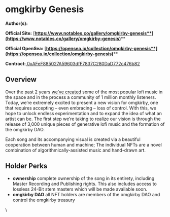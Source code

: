 # omgkirby Genesis

**Author(s):**&#x20;

**Official Site:** [**https://www.notables.co/gallery/omgkirby-genesis**](https://www.notables.co/gallery/omgkirby-genesis)****

**Official OpenSea:** [**https://opensea.io/collection/omgkirby-genesis**](https://opensea.io/collection/omgkirby-genesis)****

**Contract:**[ 0xAFeF885027A59603dfF7837C280DaD772c476b82](https://etherscan.io/address/0xafef885027a59603dff7837c280dad772c476b82)

## Overview

Over the past 2 years [we’ve created](https://open.spotify.com/playlist/6efMwGCqparrpx5aLycbED?go=1\&sp\_cid=599cbc22-bdaf-4a7a-93f7-8f8aebf23a50) some of the most popular lofi music in the space and in the process a community of 1 million monthly listeners. Today, we’re extremely excited to present a new vision for omgkirby, one that requires accepting – even embracing – loss of control. With this, we hope to unlock endless experimentation and to expand the idea of what an artist can be. The first step we’re taking to realize our vision is through the release of 3,000 unique pieces of generative lofi music and the formation of the omgkirby DAO.

Each song and its accompanying visual is created via a beautiful cooperation between human and machine; The individual NFTs are a novel combination of algorithmically-assisted music and hand-drawn art.



## **Holder Perks**

* **ownership** complete ownership of the song in its entirety, including Master Recording and Publishing rights. This also includes access to lossless 24-Bit stem masters which will be made available soon.&#x20;
* **omgkirby DAO** all NFT holders are members of the omgkirby DAO and control the omgkirby treasury

\
